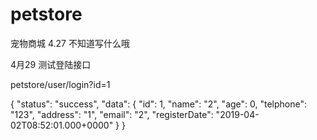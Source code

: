 # petstore
宠物商城
4.27
不知道写什么哦

4月29 测试登陆接口

petstore/user/login?id=1

{
    "status": "success",
    "data": {
        "id": 1,
        "name": "2",
        "age": 0,
        "telphone": "123",
        "address": "1",
        "email": "2",
        "registerDate": "2019-04-02T08:52:01.000+0000"
    }
}
